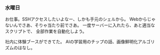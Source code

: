 ### 水曜日

お仕事。SSHアクセスしたいよなー、しかも手元のシェルから。
Webからじゃないんでさあ、そりゃ当たり前でさあ。
一度サーバーに入れたら、あと適当なスクリプトで、
全部作業を自動化しよう。

社内に体験ブースができてた。
AIの学習用のチップの話、画像鮮明化アルゴリズムのはなし。